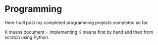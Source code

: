 # Programming
Here I will post my completed programming projects completed so far.

K means document = implementing K means first by hand and then from scratch using Python.
